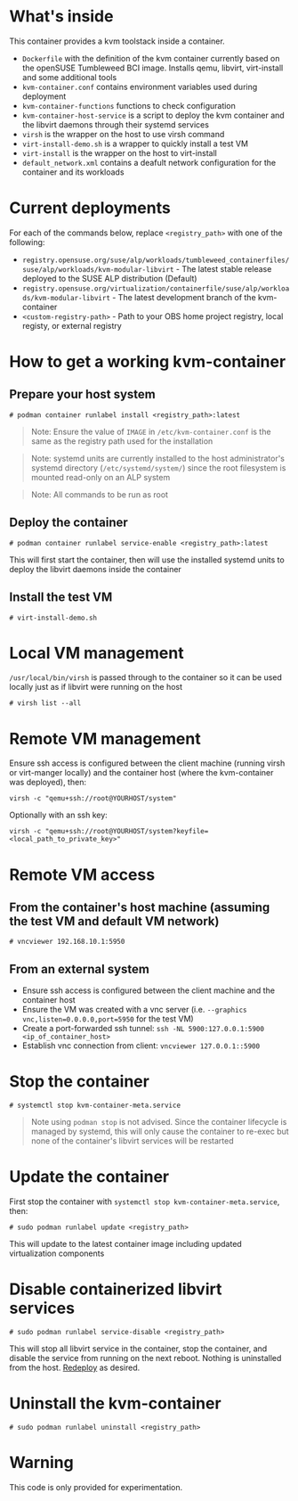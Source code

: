 # What's inside

This container provides a kvm toolstack inside a container.

* `Dockerfile` with the definition of the kvm container
currently based on the openSUSE Tumbleweed BCI image.
Installs qemu, libvirt, virt-install and some additional tools
* `kvm-container.conf` contains environment variables used during deployment
* `kvm-container-functions` functions to check configuration
* `kvm-container-host-service` is a script to deploy the kvm container and the libvirt daemons through their systemd services
* `virsh` is the wrapper on the host to use virsh command
* `virt-install-demo.sh` is a wrapper to quickly install a test VM
* `virt-install` is the wrapper on the host to virt-install
* `default_network.xml` contains a deafult network configuration for the container and its workloads

# Current deployments

For each of the commands below, replace `<registry_path>` with one of the following:

* `registry.opensuse.org/suse/alp/workloads/tumbleweed_containerfiles/suse/alp/workloads/kvm-modular-libvirt` - The latest stable release deployed to the SUSE ALP distribution (Default)
* `registry.opensuse.org/virtualization/containerfile/suse/alp/workloads/kvm-modular-libvirt` - The latest development branch of the kvm-container
* `<custom-registry-path>` - Path to your OBS home project registry, local registy, or external registry

# How to get a working kvm-container

## Prepare your host system
```
# podman container runlabel install <registry_path>:latest
```
> Note: Ensure the value of `IMAGE` in `/etc/kvm-container.conf` is the same as the registry path used for the installation

> Note: systemd units are currently installed to the host administrator's systemd directory (`/etc/systemd/system/`) since the root filesystem is mounted read-only on an ALP system

> Note: All commands to be run as root

## Deploy the container

```
# podman container runlabel service-enable <registry_path>:latest
```
This will first start the container, then will use the installed systemd units to deploy the libvirt daemons inside the container
 
## Install the test VM

```
# virt-install-demo.sh
```

# Local VM management
`/usr/local/bin/virsh` is passed through to the container so it can be used locally just as if libvirt were running on the host
```
# virsh list --all
```

# Remote VM management
Ensure ssh access is configured between the client machine (running virsh or virt-manger locally) and the container host (where the kvm-container was deployed), then:
```
virsh -c "qemu+ssh://root@YOURHOST/system"
```
Optionally with an ssh key:
```
virsh -c "qemu+ssh://root@YOURHOST/system?keyfile=<local_path_to_private_key>"
```

# Remote VM access 

## From the container's host machine (assuming the test VM and default VM network)
```
# vncviewer 192.168.10.1:5950
```

## From an external system
* Ensure ssh access is configured between the client machine and the container host
* Ensure the VM was created with a vnc server (i.e. `--graphics vnc,listen=0.0.0.0,port=5950` for the test VM)
* Create a port-forwarded ssh tunnel: `ssh -NL 5900:127.0.0.1:5900 <ip_of_container_host>`
* Establish vnc connection from client: `vncviewer 127.0.0.1::5900`

# Stop the container
```
# systemctl stop kvm-container-meta.service
```
> Note using `podman stop` is not advised. Since the container lifecycle is managed by systemd, this will only cause the container to re-exec but none of the container's libvirt services will be restarted

# Update the container
First stop the container with `systemctl stop kvm-container-meta.service`, then: 
```
# sudo podman runlabel update <registry_path>
```
This will update to the latest container image including updated virtualization components

# Disable containerized libvirt services
```
# sudo podman runlabel service-disable <registry_path>
```
This will stop all libvirt service in the container, stop the container, and disable the service from running on the next reboot. Nothing is uninstalled from the host. [Redeploy](README.md#deploy-the-container) as desired. 

# Uninstall the kvm-container
```
# sudo podman runlabel uninstall <registry_path>
```

# Warning

This code is only provided for experimentation.
